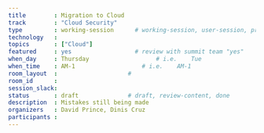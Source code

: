```yaml
---
title        : Migration to Cloud
track        : "Cloud Security"
type         : working-session      # working-session, user-session, product-session
technology   :
topics       : ["Cloud"]
featured     : yes                  # review with summit team "yes"
when_day     : Thursday                   # i.e.    Tue
when_time    : AM-1                   # i.e.    AM-1
room_layout  :                    #
room_id      :
session_slack: 
status       : draft              # draft, review-content, done
description  : Mistakes still being made
organizers   : David Prince, Dinis Cruz
participants :
---
```



<!--(add intro)

## "Refactor / Lift&Shift - why not realise"

(...)

## "The benefits of Re-platform"

(...)

## "Reallife examples from PBX"

(...)

## References

(...)


## Previous-->

